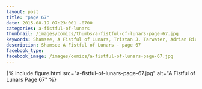```yaml
---
layout: post
title: "page 67"
date: 2015-08-19 07:23:001 -0700
categories: a-fistful-of-lunars
thumbnail: /images/comics/thumbs/a-fistful-of-lunars-page-67.jpg
keywords: Shamsee, A Fistful of Lunars, Tristan J. Tarwater, Adrian Ricker
description: Shamsee A Fistful of Lunars - page 67
facebook_type: 
facebook_image: /images/comics/a-fistful-of-lunars-page-67.jpg
---
```

{% include figure.html src="a-fistful-of-lunars-page-67.jpg" alt="A Fistful of Lunars Page 67" %}